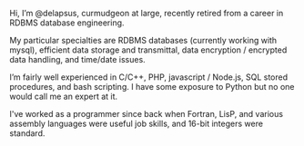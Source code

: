 Hi, I’m @delapsus, curmudgeon at large, recently retired from a career in RDBMS database engineering.

My particular specialties are RDBMS databases (currently working with mysql), efficient data storage and transmittal, data encryption / encrypted data handling, and time/date issues.

I’m fairly well experienced in C/C++, PHP, javascript / Node.js, SQL stored procedures, and bash scripting. I have some exposure to Python but no one would call me an expert at it.

I've worked as a programmer since back when Fortran, LisP, and various assembly languages were useful job skills, and 16-bit integers were standard.

<!---
delapsus/delapsus is a ✨ special ✨ repository because its `README.md` (this file) appears on your GitHub profile.
You can click the Preview link to take a look at your changes.
--->
